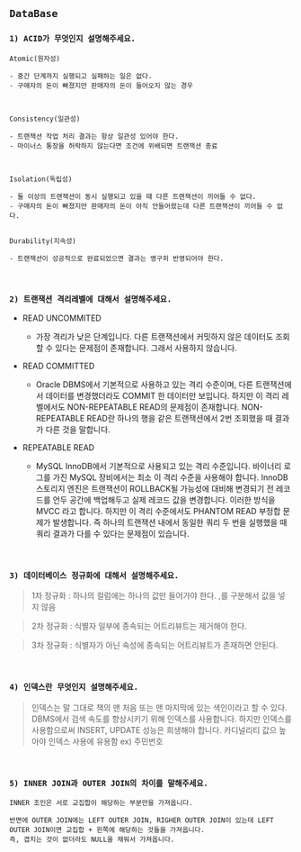 ## `DataBase`

### `1) ACID가 무엇인지 설명해주세요.`

```
Atomic(원자성)

- 중간 단계까지 실행되고 실패하는 일은 없다.
- 구매자의 돈이 빠졌지만 판매자의 돈이 들어오지 않는 경우



Consistency(일관성)

- 트랜잭션 작업 처리 결과는 항상 일관성 있어야 한다. 
- 마이너스 통장을 허락하지 않는다면 조건에 위배되면 트랜잭션 종료



Isolation(독립성)

- 둘 이상의 트랜잭션이 동시 실행되고 있을 때 다른 트랜잭션이 끼어들 수 없다.
- 구매자의 돈이 빠졌지만 판매자의 돈이 아직 안들어왔는데 다른 트랜잭션이 끼어들 수 없다.


Durability(지속성)

- 트랜잭션이 성공적으로 완료되었으면 결과는 영구히 반영되어야 한다.

```

<br>

### `2) 트랜잭션 격리레벨에 대해서 설명해주세요.`

- READ UNCOMMITED 
  - 가장 격리가 낮은 단계입니다. 다른 트랜잭션에서 커밋하지 않은 데이터도 조회할 수 있다는 문제점이 존재합니다. 그래서 사용하지 않습니다.

- READ COMMITTED 
  - Oracle DBMS에서 기본적으로 사용하고 있는 격리 수준이며, 다른 트랜잭션에서 데이터를 변경했더라도 COMMIT 한 데이터만 보입니다. 하지만 이 격리 레벨에서도 NON-REPEATABLE READ의 문제점이 존재합니다. NON-REPEATABLE READ란 하나의 행을 같은 트랜잭션에서 2번 조회했을 때 결과가 다른 것을 말합니다.

- REPEATABLE READ 
  - MySQL InnoDB에서 기본적으로 사용되고 있는 격리 수준입니다. 바이너리 로그를 가진 MySQL 장비에서는 최소 이 격리 수준을 사용해야 합니다. InnoDB 스토리지 엔진은 트랜잭션이 ROLLBACK될 가능성에 대비해 변경되기 전 레코드를 언두 공간에 백업해두고 실제 레코드 값을 변경합니다. 이러한 방식을 MVCC 라고 합니다. 하지만 이 격리 수준에서도 PHANTOM READ 부정합 문제가 발생합니다. 즉 하나의 트랜잭션 내에서 동일한 쿼리 두 번을 실행했을 때 쿼리 결과가 다를 수 있다는 문제점이 있습니다.

<br>

### `3) 데이터베이스 정규화에 대해서 설명해주세요.`

> 1차 정규화 : 하나의 컬럼에는 하나의 값만 들어가야 한다. ,를 구분해서 값을 넣지 않음

> 2차 정규화 : 식별자 일부에 종속되는 어트리뷰트는 제거해야 한다.

> 3차 정규화 : 식별자가 아닌 속성에 종속되는 어트리뷰트가 존재하면 안된다.

<br>

### `4) 인덱스란 무엇인지 설명해주세요.`

> 인덱스는 말 그대로 책의 맨 처음 또는 맨 마지막에 있는 색인이라고 할 수 있다. DBMS에서 검색 속도를 향상시키기 위해 인덱스를 사용합니다. 하지만 인덱스를 사용함으로써 INSERT, UPDATE 성능은 희생해야 합니다. 카디널리티 값으 높아야 인덱스 사용에 유용함 ex) 주민번호

<br>

### `5) INNER JOIN과 OUTER JOIN의 차이를 말해주세요.`

```
INNER 조인은 서로 교집합이 해당하는 부분만을 가져옵니다. 

반면에 OUTER JOIN에는 LEFT OUTER JOIN, RIGHER OUTER JOIN이 있는데 LEFT OUTER JOIN이면 교집합 + 왼쪽에 해당하는 것들을 가져옵니다. 
즉, 겹치는 것이 없더라도 NULL을 채워서 가져옵니다.
```